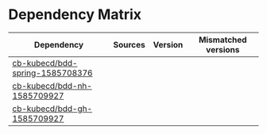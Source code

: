 # Dependency Matrix

Dependency | Sources | Version | Mismatched versions
---------- | ------- | ------- | -------------------
[cb-kubecd/bdd-spring-1585708376](https://github.com/cb-kubecd/bdd-spring-1585708376.git) |  | []() | 
[cb-kubecd/bdd-nh-1585709927](https://github.com/cb-kubecd/bdd-nh-1585709927.git) |  | []() | 
[cb-kubecd/bdd-gh-1585709927](https://github.com/cb-kubecd/bdd-gh-1585709927.git) |  | []() | 
